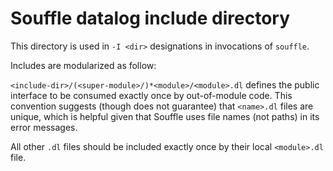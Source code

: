 # Souffle datalog include directory

This directory is used in `-I <dir>` designations in invocations of `souffle`.

Includes are modularized as follow:

`<include-dir>/(<super-module>/)*<module>/<module>.dl` defines the public
interface to be consumed exactly once by out-of-module code. This convention
suggests (though does not guarantee) that `<name>.dl` files are unique, which
is helpful given that Souffle uses file names (not paths) in its error messages.

All other `.dl` files should be included exactly once by their local
`<module>.dl` file.
